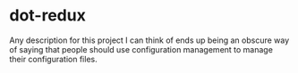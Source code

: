 # dot-redux
Any description for this project I can think of ends up being an obscure way of saying that people should use configuration management to manage their configuration files.
